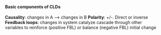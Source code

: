 #### Basic components of CLDs
**Causality**: changes in A --> changes in B
**Polarity**: +/-. Direct or inverse
**Feedback loops**: changes in system catalyze cascade through other variables to reinforce (positive FBL) or balance (negative FBL) initial change
